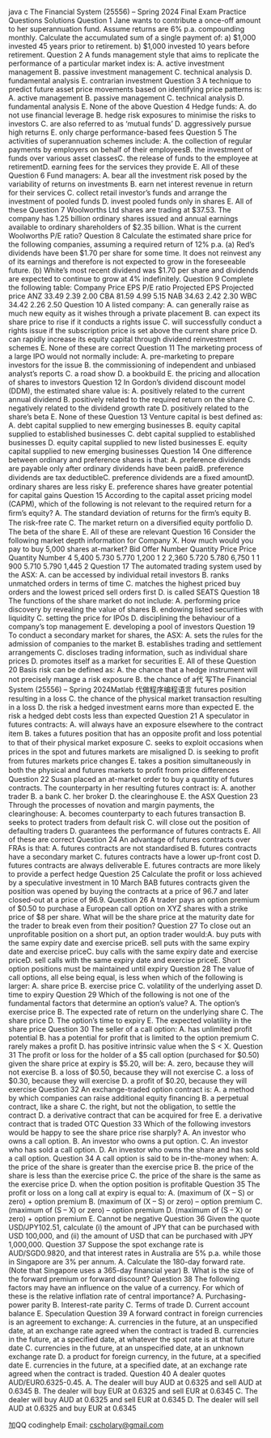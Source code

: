 
java c The Financial System (25556) – Spring 2024 Final Exam Practice Questions Solutions Question 1 Jane wants to contribute a once-off amount to her superannuation fund. Assume returns are 6% p.a. compounding monthly. Calculate the accumulated sum of a single payment of: a) $1,000 invested 45 years prior to retirement. b) $1,000 invested 10 years before retirement. Question 2 A funds management style that aims to replicate the performance of a particular market index is: A. active investment management B. passive investment management C. technical analysis D. fundamental analysis E. contrarian investment Question 3 A technique to predict future asset price movements based on identifying price patterns is: A. active management B. passive management C. technical analysis D. fundamental analysis E. None of the above Question 4 Hedge funds: A. do not use financial leverage B. hedge risk exposures to minimise the risks to investors C. are also referred to as ‘mutual funds’ D. aggressively pursue high returns E. only charge performance-based fees Question 5 The activities of superannuation schemes include: A. the collection of regular payments by employers on behalf of their employeesB. the investment of funds over various asset classesC. the release of funds to the employee at retirementD. earning fees for the services they provide E. All of these Question 6 Fund managers: A. bear all the investment risk posed by the variability of returns on investments B. earn net interest revenue in return for their services C. collect retail investor’s funds and arrange the investment of pooled funds D. invest pooled funds only in shares E. All of these Question 7 Woolworths Ltd shares are trading at $37.53. The company has 1.25 billion ordinary shares issued and annual earnings available to ordinary shareholders of $2.35 billion. What is the current Woolworths P/E ratio? Question 8 Calculate the estimated share price for the following companies, assuming a required return of 12% p.a. (a) Red’s dividends have been $1.70 per share for some time. It does not reinvest any of its earnings and therefore is not expected to grow in the foreseeable future. (b) White’s most recent dividend was $1.70 per share and dividends are expected to continue to grow at 4% indefinitely. Question 9 Complete the following table: Company Price EPS P/E ratio Projected EPS Projected price ANZ 33.49 2.39 2.00 CBA 81.59 4.99 5.15 NAB 34.63 2.42 2.30 WBC 34.42 2.26 2.50 Question 10 A listed company: A. can generally raise as much new equity as it wishes through a private placement B. can expect its share price to rise if it conducts a rights issue C. will successfully conduct a rights issue if the subscription price is set above the current share price D. can rapidly increase its equity capital through dividend reinvestment schemes E. None of these are correct Question 11 The marketing process of a large IPO would not normally include: A. pre-marketing to prepare investors for the issue B. the commissioning of independent and unbiased analyst’s reports C. a road show D. a bookbuild E. the pricing and allocation of shares to investors Question 12 In Gordon’s dividend discount model (DDM), the estimated share value is: A. positively related to the current annual dividend B. positively related to the required return on the share C. negatively related to the dividend growth rate D. positively related to the share’s beta E. None of these Question 13 Venture capital is best defined as: A. debt capital supplied to new emerging businesses B. equity capital supplied to established businesses C. debt capital supplied to established businesses D. equity capital supplied to new listed businesses E. equity capital supplied to new emerging businesses Question 14 One difference between ordinary and preference shares is that: A. preference dividends are payable only after ordinary dividends have been paidB. preference dividends are tax deductibleC. preference dividends are a ﬁxed amountD. ordinary shares are less risky E. preference shares have greater potential for capital gains Question 15 According to the capital asset pricing model (CAPM), which of the following is not relevant to the required return for a ﬁrm’s equity? A. The standard deviation of returns for the ﬁrm’s equity B. The risk-free rate C. The market return on a diversiﬁed equity portfolio D. The beta of the share E. All of these are relevant Question 16 Consider the following market depth information for Company X. How much would you pay to buy 5,000 shares at-market? Bid Offer Number Quantity Price Price Quantity Number 4 5,400 5.730 5.770 1,200 1 2 2,360 5.720 5.780 6,750 1 1 900 5.710 5.790 1,445 2 Question 17 The automated trading system used by the ASX: A. can be accessed by individual retail investors B. ranks unmatched orders in terms of time C. matches the highest priced buy orders and the lowest priced sell orders first D. is called SEATS Question 18 The functions of the share market do not include: A. performing price discovery by revealing the value of shares B. endowing listed securities with liquidity C. setting the price for IPOs D. disciplining the behaviour of a company’s top management E. developing a pool of investors Question 19 To conduct a secondary market for shares, the ASX: A. sets the rules for the admission of companies to the market B. establishes trading and settlement arrangements C. discloses trading information, such as individual share prices D. promotes itself as a market for securities E. All of these Question 20 Basis risk can be defined as: A. the chance that a hedge instrument will not precisely manage a risk exposure B. the chance of a代 写The Financial System (25556) – Spring 2024Matlab 代做程序编程语言 futures position resulting in a loss C. the chance of the physical market transaction resulting in a loss D. the risk a hedged investment earns more than expected E. the risk a hedged debt costs less than expected Question 21 A speculator in futures contracts: A. will always have an exposure elsewhere to the contract item B. takes a futures position that has an opposite proﬁt and loss potential to that of their physical market exposure C. seeks to exploit occasions when prices in the spot and futures markets are misaligned D. is seeking to proﬁt from futures markets price changes E. takes a position simultaneously in both the physical and futures markets to proﬁt from price differences Question 22 Susan placed an at-market order to buy a quantity of futures contracts. The counterparty in her resulting futures contract is: A. another trader B. a bank C. her broker D. the clearinghouse E. the ASX Question 23 Through the processes of novation and margin payments, the clearinghouse: A. becomes counterparty to each futures transaction B. seeks to protect traders from default risk C. will close out the position of defaulting traders D. guarantees the performance of futures contracts E. All of these are correct Question 24 An advantage of futures contracts over FRAs is that: A. futures contracts are not standardised B. futures contracts have a secondary market C. futures contracts have a lower up-front cost D. futures contracts are always deliverable E. futures contracts are more likely to provide a perfect hedge Question 25 Calculate the profit or loss achieved by a speculative investment in 10 March BAB futures contracts given the position was opened by buying the contracts at a price of 96.7 and later closed-out at a price of 96.9. Question 26 A trader pays an option premium of $0.50 to purchase a European call option on XYZ shares with a strike price of $8 per share. What will be the share price at the maturity date for the trader to break even from their position? Question 27 To close out an unprofitable position on a short put, an option trader would:A. buy puts with the same expiry date and exercise priceB. sell puts with the same expiry date and exercise priceC. buy calls with the same expiry date and exercise priceD. sell calls with the same expiry date and exercise priceE. Short option positions must be maintained until expiry Question 28 The value of call options, all else being equal, is less when which of the following is larger: A. share price B. exercise price C. volatility of the underlying asset D. time to expiry Question 29 Which of the following is not one of the fundamental factors that determine an option’s value? A. The option’s exercise price B. The expected rate of return on the underlying share C. The share price D. The option’s time to expiry E. The expected volatility in the share price Question 30 The seller of a call option: A. has unlimited profit potential B. has a potential for profit that is limited to the option premium C. rarely makes a profit D. has positive intrinsic value when the S < X. Question 31 The profit or loss for the holder of a $5 call option (purchased for $0.50) given the share price at expiry is $5.20, will be: A. zero, because they will not exercise B. a loss of $0.50, because they will not exercise C. a loss of $0.30, because they will exercise D. a profit of $0.20, because they will exercise Question 32 An exchange-traded option contract is: A. a method by which companies can raise additional equity financing B. a perpetual contract, like a share C. the right, but not the obligation, to settle the contract D. a derivative contract that can be acquired for free E. a derivative contract that is traded OTC Question 33 Which of the following investors would be happy to see the share price rise sharply? A. An investor who owns a call option. B. An investor who owns a put option. C. An investor who has sold a call option. D. An investor who owns the share and has sold a call option. Question 34 A call option is said to be in-the-money when: A. the price of the share is greater than the exercise price B. the price of the share is less than the exercise price C. the price of the share is the same as the exercise price D. when the option position is profitable Question 35 The profit or loss on a long call at expiry is equal to: A. (maximum of (X – S) or zero) + option premium B. (maximum of (X – S) or zero) – option premium C. (maximum of (S – X) or zero) – option premium D. (maximum of (S – X) or zero) + option premium E. Cannot be negative Question 36 Given the quote USD/JPY102.51, calculate (i) the amount of JPY that can be purchased with USD 100,000, and (ii) the amount of USD that can be purchased with JPY 1,000,000. Question 37 Suppose the spot exchange rate is AUD/SGD0.9820, and that interest rates in Australia are 5% p.a. while those in Singapore are 3% per annum. A. Calculate the 180-day forward rate. (Note that Singapore uses a 365-day financial year) B. What is the size of the forward premium or forward discount? Question 38 The following factors may have an influence on the value of a currency. For which of these is the relative inflation rate of central importance? A. Purchasing-power parity B. Interest-rate parity C. Terms of trade D. Current account balance E. Speculation Question 39 A forward contract in foreign currencies is an agreement to exchange: A. currencies in the future, at an unspecified date, at an exchange rate agreed when the contract is traded B. currencies in the future, at a specified date, at whatever the spot rate is at that future date C. currencies in the future, at an unspecified date, at an unknown exchange rate D. a product for foreign currency, in the future, at a specified date E. currencies in the future, at a specified date, at an exchange rate agreed when the contract is traded. Question 40 A dealer quotes AUD/EUR0.6325-0.45. A. The dealer will buy AUD at 0.6325 and sell AUD at 0.6345 B. The dealer will buy EUR at 0.6325 and sell EUR at 0.6345 C. The dealer will buy AUD at 0.6325 and sell EUR at 0.6345 D. The dealer will sell AUD at 0.6325 and buy EUR at 0.6345

   加QQ codinghelp Email: cscholary@gmail.com
